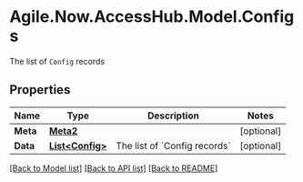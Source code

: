 # Agile.Now.AccessHub.Model.Configs
The list of `Config` records

## Properties

Name | Type | Description | Notes
------------ | ------------- | ------------- | -------------
**Meta** | [**Meta2**](Meta2.md) |  | [optional] 
**Data** | [**List&lt;Config&gt;**](Config.md) | The list of &#x60;Config records&#x60; | [optional] 

[[Back to Model list]](../README.md#documentation-for-models) [[Back to API list]](../README.md#documentation-for-api-endpoints) [[Back to README]](../README.md)

